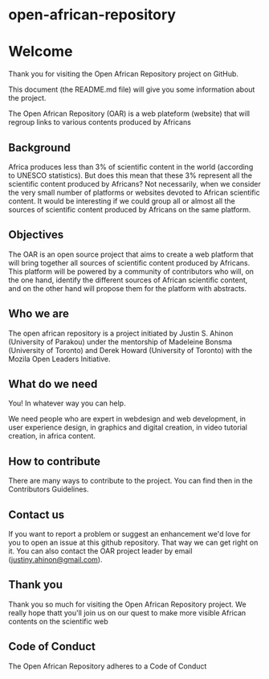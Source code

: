 # open-african-repository

# Welcome
Thank you for visiting the Open African Repository project on GitHub.

This document (the README.md file) will give you some information about the project.

The Open African Repository (OAR) is a web plateform (website) that will regroup links to various contents produced by Africans

## Background
Africa produces less than 3% of scientific content in the world (according to UNESCO statistics). But does this mean that these 3% represent all the scientific content produced by Africans?
Not necessarily, when we consider the very small number of platforms or websites devoted to African scientific content.
It would be interesting if we could group all or almost all the sources of scientific content produced by Africans on the same platform.

## Objectives
The OAR is an open source project that aims to create a web platform that will bring together all sources of scientific content produced by Africans.
This platform will be powered by a community of contributors who will, on the one hand, identify the different sources of African scientific content, and on the other hand will propose them for the platform with abstracts.

## Who we are
The open african repository is a project initiated by Justin S. Ahinon (University of Parakou) under the mentorship of Madeleine Bonsma (University of Toronto) and Derek Howard (University of Toronto) with the Mozila Open Leaders Initiative. 

## What do we need
You! In whatever way you can help.

We need people who are expert in webdesign and web development, in user experience design, in graphics and digital creation, in video tutorial creation, in africa content. 

## How to contribute
There are many ways to contribute to the project. You can find then in the Contributors Guidelines.

## Contact us

If you want to report a problem or suggest an enhancement we'd love for you to open an issue at this github repository. That way we can get right on it. You can also contact the OAR project leader by email (justiny.ahinon@gmail.com).

## Thank you

Thank you so much for visiting the Open African Repository project. We really hope thatt you'll join us on our quest to make more visible African contents on the scientific web

## Code of Conduct
The Open African Repository adheres to a Code of Conduct
